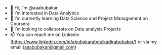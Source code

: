 - 👋 Hi, I’m @aaabubakar
- 👀 I’m interested in Data Analytics
- 🌱 I’m currently learning Data Science and Project Management on Coursera
- 💞️ I’m looking to collaborate on Data analysis Projects
- 📫 You can reach me on Linkedin (https://www.linkedin.com/in/abubakarabdulkadirabubakar/) or via my email (aaabubakar@gmail.com) 

<!---
aaabubakar/aaabubakar is a ✨ special ✨ repository because its `README.md` (this file) appears on your GitHub profile.
You can click the Preview link to take a look at your changes.
--->

